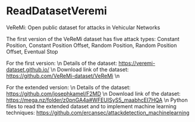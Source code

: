# ReadDatasetVeremi

VeReMi: Open public dataset for attacks in Vehicular Networks

The first version of the VeReMi dataset has five attack types: Constant Position, Constant Position Offset, Random Position, Random Position Offset, Eventual Stop


For the first version: \n
Details of the dataset: https://veremi-dataset.github.io/  \n
Download link of the dataset: https://github.com/VeReMi-dataset/VeReMi \n


For the extended version: \n
Details of the dataset: https://github.com/josephkamel/F2MD \n
Download link of the dataset: https://mega.nz/folder/z0pnGA4a#WFEUISyS5_maabhcEI7HQA \n
Python files to read the extended dataset and to implement machine learning techniques: https://github.com/ercansec/attackdetection_machinelearning
